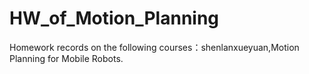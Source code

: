 # HW_of_Motion_Planning
Homework records on the following courses：shenlanxueyuan,Motion Planning for  Mobile Robots.
